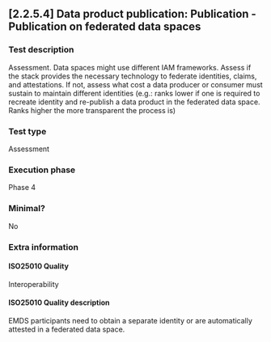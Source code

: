 
## [2.2.5.4] Data product publication: Publication - Publication on federated data spaces
 
### Test description
Assessment. Data spaces might use different IAM frameworks. Assess if the stack provides the necessary technology to federate identities, claims, and attestations. If not, assess what cost a data producer or consumer must sustain to maintain different identities (e.g.: ranks lower if one is required to recreate identity and re-publish a data product in the federated data space. Ranks higher the more transparent the process is)
 
### Test type
Assessment
 
### Execution phase
Phase 4
 
### Minimal?
No
 
### Extra information
#### ISO25010 Quality
Interoperability
#### ISO25010 Quality description
EMDS participants need to obtain a separate identity or are automatically attested in a federated data space.
    